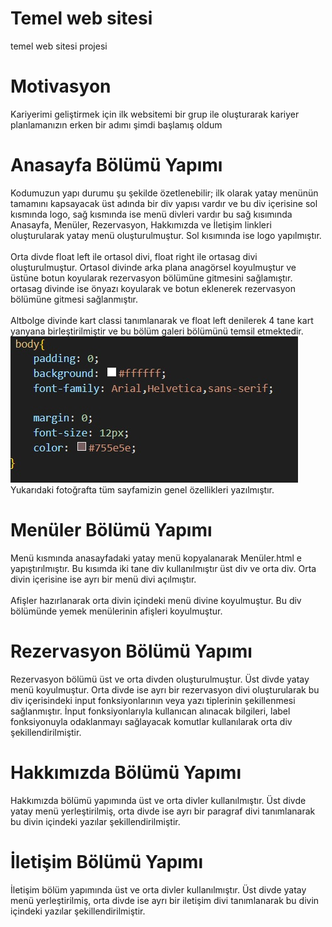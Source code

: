 # Temel web sitesi
temel web sitesi projesi
# Motivasyon
Kariyerimi geliştirmek için ilk websitemi bir grup ile oluşturarak kariyer
planlamanızın erken bir adımı şimdi başlamış oldum 
# Anasayfa Bölümü Yapımı
Kodumuzun yapı durumu şu şekilde özetlenebilir; ilk olarak yatay menünün tamamını kapsayacak üst adında bir div yapısı vardır ve bu div içerisine sol kısmında logo, sağ kısmında ise menü divleri vardır bu sağ kısımında Anasayfa, Menüler, Rezervasyon, Hakkımızda ve İletişim linkleri oluşturularak yatay menü oluşturulmuştur. Sol kısımında ise logo yapılmıştır. <br> <br>
Orta divde float left ile ortasol divi, float right ile ortasag divi oluşturulmuştur. Ortasol divinde arka plana anagörsel koyulmuştur ve üstüne botun koyularak rezervasyon bölümüne gitmesini sağlamıştır. ortasag divinde ise önyazı koyularak ve botun eklenerek rezervasyon bölümüne gitmesi sağlanmıştır. <br> <br>
Altbolge divinde kart classi tanımlanarak ve float left denilerek 4 tane kart yanyana birleştirilmiştir ve bu bölüm galeri bölümünü temsil etmektedir. <br>
![jpg yüklenemedi](https://github.com/MehmetTR123/website.md/blob/main/body.jpg) <br>
Yukarıdaki fotoğrafta tüm sayfamizin genel özellikleri yazılmıştır. <br>

# Menüler Bölümü Yapımı
Menü kısmında anasayfadaki yatay menü kopyalanarak Menüler.html e yapıştırılmıştır. Bu kısımda iki tane div kullanılmıştır üst div ve orta div. Orta divin içerisine ise ayrı bir menü divi açılmıştır. <br> <br>
Afişler hazırlanarak orta divin içindeki menü divine  koyulmuştur. Bu div bölümünde yemek menülerinin afişleri koyulmuştur.
# Rezervasyon Bölümü Yapımı
Rezervasyon bölümü üst ve orta divden oluşturulmuştur. Üst divde yatay menü koyulmuştur. Orta divde ise ayrı bir rezervasyon divi oluşturularak bu div içerisindeki input fonksiyonlarının veya yazı tiplerinin şekillenmesi sağlanmıştır. İnput fonksiyonlarıyla kullanıcan alınacak bilgileri, label fonksiyonuyla odaklanmayı sağlayacak komutlar kullanılarak orta div şekillendirilmiştir.
# Hakkımızda Bölümü Yapımı
Hakkımızda bölümü yapımında üst ve orta divler kullanılmıştır. Üst divde yatay menü yerleştirilmiş, orta divde ise ayrı bir paragraf divi tanımlanarak bu divin içindeki yazılar şekillendirilmiştir. 
# İletişim Bölümü Yapımı
İletişim bölüm yapımında üst ve orta divler kullanılmıştır. Üst divde yatay menü yerleştirilmiş, orta divde ise ayrı bir iletişim divi tanımlanarak bu divin içindeki yazılar şekillendirilmiştir.
















